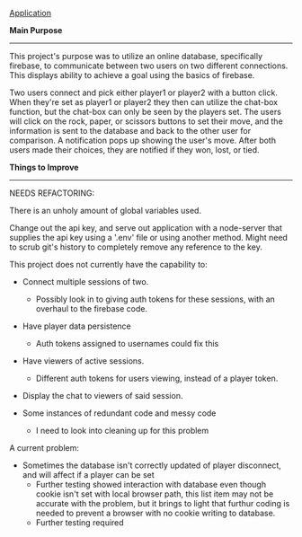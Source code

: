 [Application](https://cragady.github.io/RPS-Multiplayer/)

**Main Purpose**<hr>

This project's purpose was to utilize an online database, specifically firebase, to communicate between two users on two different connections. This displays ability to achieve a goal using the basics of firebase.

Two users connect and pick either player1 or player2 with a button click. When they're set as player1 or player2 they then can utilize the chat-box function, but the chat-box can only be seen by the players set. The users will click on the rock, paper, or scissors buttons to set their move, and the information is sent to the database and back to the other user for comparison. A notification pops up showing the user's move. After both users made their choices, they are notified if they won, lost, or tied.

**Things to Improve**<hr>

NEEDS REFACTORING:

There is an unholy amount of global variables used.

Change out the api key, and serve out application with a node-server that supplies the api key using a '.env' file or using another method. Might need to scrub git's history to completely remove any reference to the key.

 This project does not currently have the capability to:
 
* Connect multiple sessions of two. 
  * Possibly look in to giving auth tokens for these sessions, with an overhaul to the firebase code.

 * Have player data persistence
   * Auth tokens assigned to usernames could fix this

 * Have viewers of active sessions.
   * Different auth tokens for users viewing, instead of a player token.
 
 * Display the chat to viewers of said session.

 * Some instances of redundant code and messy code
   * I need to look into cleaning up for this problem

A current problem:

 * Sometimes the database isn't correctly updated of player disconnect, and will affect if a player can be set
   * Further testing showed interaction with database even though cookie isn't set with local browser path, this list item may not be accurate with the problem, but it brings to light that furthur coding is needed to prevent a browser with no cookie writing to database.
   * Further testing required